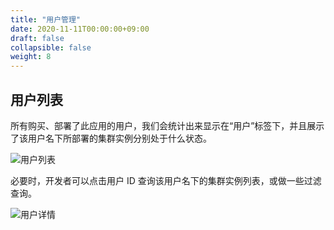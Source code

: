 ```yaml
---
title: "用户管理"
date: 2020-11-11T00:00:00+09:00
draft: false
collapsible: false
weight: 8
---
```


## 用户列表

所有购买、部署了此应用的用户，我们会统计出来显示在“用户”标签下，并且展示了该用户名下所部署的集群实例分别处于什么状态。

![用户列表](/appcenter/dev-platform/cluster-images/app_users.png)

必要时，开发者可以点击用户 ID 查询该用户名下的集群实例列表，或做一些过滤查询。

![用户详情](/appcenter/dev-platform/cluster-images/app_user.png)

